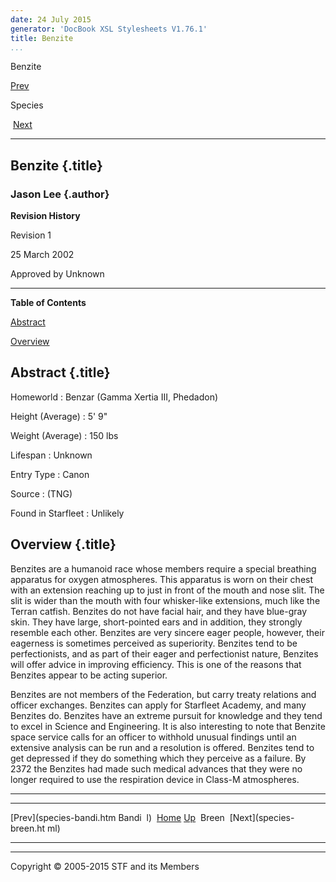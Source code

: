 ```yaml
---
date: 24 July 2015
generator: 'DocBook XSL Stylesheets V1.76.1'
title: Benzite
...
```


Benzite

[Prev](species-bandi.html) 

Species

 [Next](species-breen.html)

* * * * *

Benzite {.title}
-------

### Jason Lee {.author}

**Revision History**

Revision 1

25 March 2002

Approved by Unknown

* * * * *

**Table of Contents**

[Abstract](species-benzite.html#idp140478691563520)

[Overview](species-benzite.html#idp140478691574896)

Abstract {.title}
--------

 Homeworld 
:   Benzar (Gamma Xertia III, Phedadon)

 Height (Average) 
:   5' 9"

 Weight (Average) 
:   150 lbs

 Lifespan 
:   Unknown

 Entry Type 
:   Canon

 Source 
:   (TNG)

 Found in Starfleet 
:   Unlikely

Overview {.title}
--------

Benzites are a humanoid race whose members require a special breathing
apparatus for oxygen atmospheres. This apparatus is worn on their chest
with an extension reaching up to just in front of the mouth and nose
slit. The slit is wider than the mouth with four whisker-like
extensions, much like the Terran catfish. Benzites do not have facial
hair, and they have blue-gray skin. They have large, short-pointed ears
and in addition, they strongly resemble each other. Benzites are very
sincere eager people, however, their eagerness is sometimes perceived as
superiority. Benzites tend to be perfectionists, and as part of their
eager and perfectionist nature, Benzites will offer advice in improving
efficiency. This is one of the reasons that Benzites appear to be acting
superior.

Benzites are not members of the Federation, but carry treaty relations
and officer exchanges. Benzites can apply for Starfleet Academy, and
many Benzites do. Benzites have an extreme pursuit for knowledge and
they tend to excel in Science and Engineering. It is also interesting to
note that Benzite space service calls for an officer to withhold unusual
findings until an extensive analysis can be run and a resolution is
offered. Benzites tend to get depressed if they do something which they
perceive as a failure. By 2372 the Benzites had made such medical
advances that they were no longer required to use the respiration device
in Class-M atmospheres.

* * * * *

  ------------------------ ------------------------ ------------------------
  [Prev](species-bandi.htm Bandi 
  l)                       [Home](../index.html)
  [Up](species.html)        Breen
   [Next](species-breen.ht 
  ml)                      
  ------------------------ ------------------------ ------------------------

* * * * *

Copyright © 2005-2015 STF and its Members
